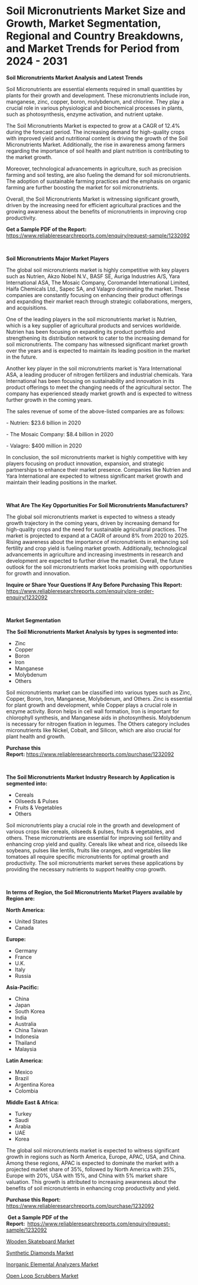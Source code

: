 <p><h1>Soil Micronutrients Market Size and Growth, Market Segmentation, Regional and Country Breakdowns, and Market Trends for Period from 2024 -  2031</h1></p><p><strong>Soil Micronutrients Market Analysis and Latest Trends</strong></p>
<p><p>Soil Micronutrients are essential elements required in small quantities by plants for their growth and development. These micronutrients include iron, manganese, zinc, copper, boron, molybdenum, and chlorine. They play a crucial role in various physiological and biochemical processes in plants, such as photosynthesis, enzyme activation, and nutrient uptake.</p><p>The Soil Micronutrients Market is expected to grow at a CAGR of 12.4% during the forecast period. The increasing demand for high-quality crops with improved yield and nutritional content is driving the growth of the Soil Micronutrients Market. Additionally, the rise in awareness among farmers regarding the importance of soil health and plant nutrition is contributing to the market growth.</p><p>Moreover, technological advancements in agriculture, such as precision farming and soil testing, are also fueling the demand for soil micronutrients. The adoption of sustainable farming practices and the emphasis on organic farming are further boosting the market for soil micronutrients.</p><p>Overall, the Soil Micronutrients Market is witnessing significant growth, driven by the increasing need for efficient agricultural practices and the growing awareness about the benefits of micronutrients in improving crop productivity.</p></p>
<p><strong>Get a Sample PDF of the Report:&nbsp;</strong> <a href="https://www.reliableresearchreports.com/enquiry/request-sample/1232092">https://www.reliableresearchreports.com/enquiry/request-sample/1232092</a></p>
<p>&nbsp;</p>
<p><strong>Soil Micronutrients Major Market Players</strong></p>
<p><p>The global soil micronutrients market is highly competitive with key players such as Nutrien, Akzo Nobel N.V., BASF SE, Auriga Industries A/S, Yara International ASA, The Mosaic Company, Coromandel International Limited, Haifa Chemicals Ltd., Sapec SA, and Valagro dominating the market. These companies are constantly focusing on enhancing their product offerings and expanding their market reach through strategic collaborations, mergers, and acquisitions.</p><p>One of the leading players in the soil micronutrients market is Nutrien, which is a key supplier of agricultural products and services worldwide. Nutrien has been focusing on expanding its product portfolio and strengthening its distribution network to cater to the increasing demand for soil micronutrients. The company has witnessed significant market growth over the years and is expected to maintain its leading position in the market in the future.</p><p>Another key player in the soil micronutrients market is Yara International ASA, a leading producer of nitrogen fertilizers and industrial chemicals. Yara International has been focusing on sustainability and innovation in its product offerings to meet the changing needs of the agricultural sector. The company has experienced steady market growth and is expected to witness further growth in the coming years.</p><p>The sales revenue of some of the above-listed companies are as follows:</p><p>- Nutrien: $23.6 billion in 2020</p><p>- The Mosaic Company: $8.4 billion in 2020</p><p>- Valagro: $400 million in 2020</p><p>In conclusion, the soil micronutrients market is highly competitive with key players focusing on product innovation, expansion, and strategic partnerships to enhance their market presence. Companies like Nutrien and Yara International are expected to witness significant market growth and maintain their leading positions in the market.</p></p>
<p>&nbsp;</p>
<p><strong>What Are The Key Opportunities For Soil Micronutrients Manufacturers?</strong></p>
<p><p>The global soil micronutrients market is expected to witness a steady growth trajectory in the coming years, driven by increasing demand for high-quality crops and the need for sustainable agricultural practices. The market is projected to expand at a CAGR of around 8% from 2020 to 2025. Rising awareness about the importance of micronutrients in enhancing soil fertility and crop yield is fueling market growth. Additionally, technological advancements in agriculture and increasing investments in research and development are expected to further drive the market. Overall, the future outlook for the soil micronutrients market looks promising with opportunities for growth and innovation.</p></p>
<p><strong>Inquire or Share Your Questions If Any Before Purchasing This Report:</strong> <a href="https://www.reliableresearchreports.com/enquiry/pre-order-enquiry/1232092">https://www.reliableresearchreports.com/enquiry/pre-order-enquiry/1232092</a></p>
<p>&nbsp;</p>
<p><strong>Market Segmentation</strong></p>
<p><strong>The Soil Micronutrients Market Analysis by types is segmented into:</strong></p>
<p><ul><li>Zinc</li><li>Copper</li><li>Boron</li><li>Iron</li><li>Manganese</li><li>Molybdenum</li><li>Others</li></ul></p>
<p><p>Soil micronutrients market can be classified into various types such as Zinc, Copper, Boron, Iron, Manganese, Molybdenum, and Others. Zinc is essential for plant growth and development, while Copper plays a crucial role in enzyme activity. Boron helps in cell wall formation, Iron is important for chlorophyll synthesis, and Manganese aids in photosynthesis. Molybdenum is necessary for nitrogen fixation in legumes. The Others category includes micronutrients like Nickel, Cobalt, and Silicon, which are also crucial for plant health and growth.</p></p>
<p><strong>Purchase this Report:&nbsp;</strong><a href="https://www.reliableresearchreports.com/purchase/1232092">https://www.reliableresearchreports.com/purchase/1232092</a></p>
<p>&nbsp;</p>
<p><strong>The Soil Micronutrients Market Industry Research by Application is segmented into:</strong></p>
<p><ul><li>Cereals</li><li>Oilseeds & Pulses</li><li>Fruits & Vegetables</li><li>Others</li></ul></p>
<p><p>Soil micronutrients play a crucial role in the growth and development of various crops like cereals, oilseeds & pulses, fruits & vegetables, and others. These micronutrients are essential for improving soil fertility and enhancing crop yield and quality. Cereals like wheat and rice, oilseeds like soybeans, pulses like lentils, fruits like oranges, and vegetables like tomatoes all require specific micronutrients for optimal growth and productivity. The soil micronutrients market serves these applications by providing the necessary nutrients to support healthy crop growth.</p></p>
<p>&nbsp;</p>
<p><strong>In terms of Region, the Soil Micronutrients Market Players available by Region are:</strong></p>
<p>
    <p> <strong> North America: </strong>
        <ul>
            <li>United States</li>
            <li>Canada</li>
        </ul>
        </p> 
    <p> <strong> Europe: </strong>
        <ul>
            <li>Germany</li>
            <li>France</li>
            <li>U.K.</li>
            <li>Italy</li>
            <li>Russia</li>
        </ul>
        </p> 
    <p> <strong> Asia-Pacific: </strong>
        <ul>
            <li>China</li>
            <li>Japan</li>
            <li>South Korea</li>
            <li>India</li>
            <li>Australia</li>
            <li>China Taiwan</li>
            <li>Indonesia</li>
            <li>Thailand</li>
            <li>Malaysia</li>
        </ul>
        </p> 
    <p> <strong> Latin America: </strong>
        <ul>
            <li>Mexico</li>
            <li>Brazil</li>
            <li>Argentina Korea</li>
            <li>Colombia</li>
        </ul>
        </p> 
    <p> <strong> Middle East & Africa: </strong>
        <ul>
            <li>Turkey</li>
            <li>Saudi</li>
            <li>Arabia</li>
            <li>UAE</li>
            <li>Korea</li>
        </ul>
    </p>
    </p>
<p><p>The global soil micronutrients market is expected to witness significant growth in regions such as North America, Europe, APAC, USA, and China. Among these regions, APAC is expected to dominate the market with a projected market share of 35%, followed by North America with 25%, Europe with 20%, USA with 15%, and China with 5% market share valuation. This growth is attributed to increasing awareness about the benefits of soil micronutrients in enhancing crop productivity and yield.</p></p>
<p><strong>Purchase this Report: </strong><a href="https://www.reliableresearchreports.com/purchase/1232092">https://www.reliableresearchreports.com/purchase/1232092</a></p>
<p>&nbsp;<strong>Get a Sample PDF of the Report:&nbsp;&nbsp;</strong><a href="https://www.reliableresearchreports.com/enquiry/request-sample/1232092">https://www.reliableresearchreports.com/enquiry/request-sample/1232092</a></p>
<p><strong></strong></p>
<p><p><a href="https://view.publitas.com/reportprime-1/wooden-skateboard-market-centers-on-aspects-such-as-market-growth-market-share-market-opportunity-and-projected-forecasts-spanning-from-2023-to-2030/">Wooden Skateboard Market</a></p><p><a href="https://view.publitas.com/reportprime-1/synthetic-diamonds-market-size-2023-2030-global-industrial-analysis-key-geographical-regions-market-share-top-key-players-product-types-and-forecast-research-report/">Synthetic Diamonds Market</a></p><p><a href="https://view.publitas.com/reportprime-1/inorganic-elemental-analyzers-market-a-comprehensive-report-of-its-market-share-growth-trends-2023-2030/">Inorganic Elemental Analyzers Market</a></p><p><a href="https://five-trouble-98a.notion.site/Open-Loop-Scrubbers-Market-Size-Focuses-on-Market-Dynamics-In-Depth-Analysis-and-Future-Projections-4bb934e4b3fe47db9edd207b6f1acb98">Open Loop Scrubbers Market</a></p></p>